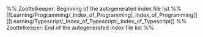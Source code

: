 %% Zoottelkeeper: Beginning of the autogenerated index file list  %%
 [[Learning/Programming/_Index_of_Programming|_Index_of_Programming]]
 [[Learning/Typescript/_Index_of_Typescript|_Index_of_Typescript]]
%% Zoottelkeeper: End of the autogenerated index file list  %%
